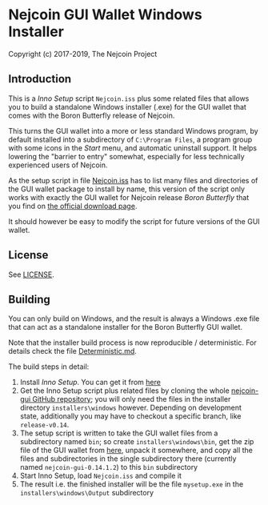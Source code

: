 # Nejcoin GUI Wallet Windows Installer #

Copyright (c) 2017-2019, The Nejcoin Project

## Introduction ##

This is a *Inno Setup* script `Nejcoin.iss` plus some related files
that allows you to build a standalone Windows installer (.exe) for
the GUI wallet that comes with the Boron Butterfly release of Nejcoin.

This turns the GUI wallet into a more or less standard Windows program,
by default installed into a subdirectory of `C:\Program Files`, a
program group with some icons in the *Start* menu, and automatic
uninstall support. It helps lowering the "barrier to entry"
somewhat, especially for less technically experienced users of
Nejcoin.

As the setup script in file [Nejcoin.iss](Nejcoin.iss) has to list many
files and directories of the GUI wallet package to install by name,
this version of the script only works with exactly the GUI wallet
for Nejcoin release *Boron Butterfly* that you find on
[the official download page](https://getnejcoin.org/downloads/).

It should however be easy to modify the script for future
versions of the GUI wallet.

## License ##

See [LICENSE](LICENSE).

## Building ##

You can only build on Windows, and the result is always a
Windows .exe file that can act as a standalone installer for the
Boron Butterfly GUI wallet.

Note that the installer build process is now reproducible / deterministic. For details check the file [Deterministic.md](Deterministic.md).

The build steps in detail:

1. Install *Inno Setup*. You can get it from [here](http://www.jrsoftware.org/isdl.php)
2. Get the Inno Setup script plus related files by cloning the whole [nejcoin-gui GitHub repository](https://github.com/honzapatCZ/nejcoin-gui); you will only need the files in the installer directory `installers\windows` however. Depending on development state, additionally you may have to checkout a specific branch, like `release-v0.14`.
3. The setup script is written to take the GUI wallet files from a subdirectory named `bin`; so create `installers\windows\bin`, get the zip file of the GUI wallet from [here](https://getnejcoin.org/downloads/), unpack it somewhere, and copy all the files and subdirectories in the single subdirectory there (currently named `nejcoin-gui-0.14.1.2`) to this `bin` subdirectory
4. Start Inno Setup, load `Nejcoin.iss` and compile it
5. The result i.e. the finished installer will be the file `mysetup.exe` in the `installers\windows\Output` subdirectory 

